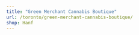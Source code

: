```yaml
---
title: "Green Merchant Cannabis Boutique"
url: /toronto/green-merchant-cannabis-boutique/
shop: Hanf
---
```


